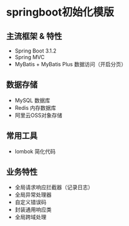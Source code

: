 # springboot初始化模版

## 主流框架 & 特性

- Spring Boot 3.1.2
- Spring MVC
- MyBatis + MyBatis Plus 数据访问（开启分页）

## 数据存储

- MySQL 数据库
- Redis 内存数据库
- 阿里云OSS对象存储

## 常用工具

- lombok 简化代码

## 业务特性

- 全局请求响应拦截器（记录日志）
- 全局异常处理器
- 自定义错误码
- 封装通用响应类
- 全局跨域处理

